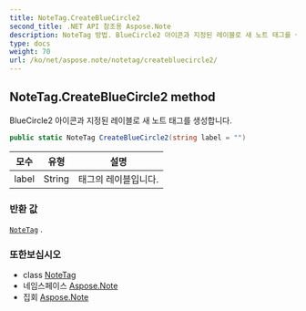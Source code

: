 ```yaml
---
title: NoteTag.CreateBlueCircle2
second_title: .NET API 참조용 Aspose.Note
description: NoteTag 방법. BlueCircle2 아이콘과 지정된 레이블로 새 노트 태그를 생성합니다.
type: docs
weight: 70
url: /ko/net/aspose.note/notetag/createbluecircle2/
---
```

## NoteTag.CreateBlueCircle2 method

BlueCircle2 아이콘과 지정된 레이블로 새 노트 태그를 생성합니다.

```csharp
public static NoteTag CreateBlueCircle2(string label = "")
```

| 모수 | 유형 | 설명 |
| --- | --- | --- |
| label | String | 태그의 레이블입니다. |

### 반환 값

[`NoteTag`](../) .

### 또한보십시오

* class [NoteTag](../)
* 네임스페이스 [Aspose.Note](../../notetag/)
* 집회 [Aspose.Note](../../../)


